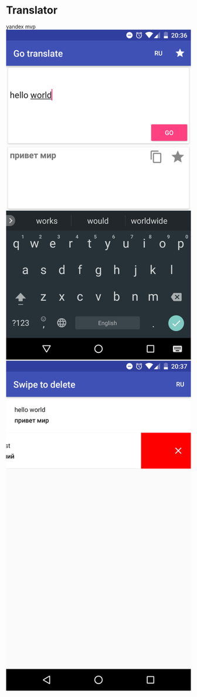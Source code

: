 # Translator
yandex mvp
![Alt text](https://github.com/ifyousleep/Translator/blob/master/app/Screenshot_20170622-203653.png?raw=true "")
![Alt text](https://github.com/ifyousleep/Translator/blob/master/app/Screenshot_20170622-203745.png?raw=true "")
